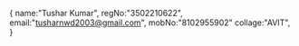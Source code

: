 {
    name:"Tushar Kumar",
    regNo:"3502210622",
    email:"tusharnwd2003@gmail.com",
    mobNo:"8102955902"
    collage:"AVIT",
}